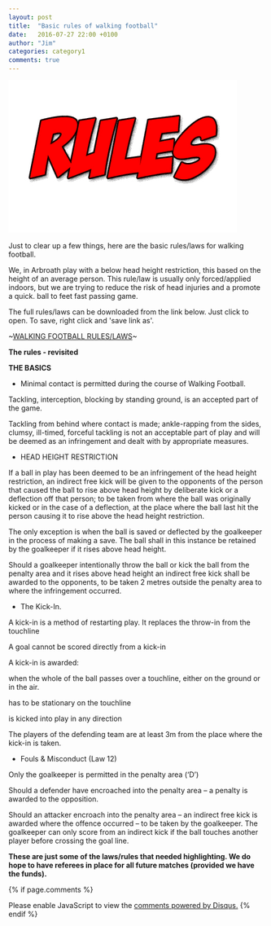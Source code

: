 ```yaml
---
layout: post
title:  "Basic rules of walking football"
date:   2016-07-27 22:00 +0100
author: "Jim"
categories: category1
comments: true
---
```


![The basic rules](/assets/awf-rules.jpg)

Just to clear up a few things, here are the basic rules/laws for walking football. 

We, in Arbroath play with a below head height restriction,<!--more--> 
this based on the height of an average person. This rule/law is usually only forced/applied indoors, but we are trying to reduce the risk of head injuries and a promote a quick. ball to feet fast passing game.

The full rules/laws can be downloaded from the link below. Just click to open. To save, right click and 'save link as'.

~[WALKING FOOTBALL RULES/LAWS](/assets/Walking-Football-Laws.pdf)~

<strong>The rules - revisited</strong>

<strong>THE BASICS</strong>

- Minimal contact is permitted during the course of Walking Football.

Tackling, interception, blocking by standing ground, is an accepted part of the game.

Tackling from behind where contact is made; ankle-rapping from the sides, clumsy, ill-timed, forceful tackling is not an acceptable part of play and will be deemed as an infringement and dealt with by appropriate measures.

- HEAD HEIGHT RESTRICTION 


If a ball in play has been deemed to be an infringement of the head height restriction, an indirect free kick will be given to the opponents of the person that caused the ball to rise above head height by deliberate kick or a deflection off that person; to be taken from where the ball was originally kicked or in the case of a deflection, at the place where the ball last hit the person causing it to rise above the head height restriction. 

The only exception is when the ball is saved or deflected by the goalkeeper in the process of making a save. The ball shall in this instance be retained by the goalkeeper if it rises above head height.

Should a goalkeeper intentionally throw the ball or kick the ball from the penalty area and it rises above head height an indirect free kick shall be awarded to the opponents, to be taken 2 metres outside the penalty area to where the infringement occurred.

- The Kick-In.

A kick-in is a method of restarting play. It replaces the throw-in from the touchline

A goal cannot be scored directly from a kick-in

A kick-in is awarded:

when the whole of the ball passes over a touchline, either on the ground or in the air.

has to be stationary on the touchline

is kicked into play in any direction

The players of the defending team are at least 3m from the place where the kick-in is taken.



- Fouls & Misconduct (Law 12)

Only the goalkeeper is permitted in the penalty area (‘D’)

Should a defender have encroached into the penalty area – a penalty is awarded to the opposition.

Should an attacker encroach into the penalty area – an indirect free kick is awarded where the offence occurred – to be taken by the goalkeeper. The goalkeeper can only score from an indirect kick if the ball touches another player before crossing the goal line.

<strong>These are just some of the laws/rules that needed highlighting. We do hope to have referees in place for all future matches (provided we have the funds).</strong>


{% if page.comments %}
<div id="disqus_thread"></div>
<script>
    /**
     *  RECOMMENDED CONFIGURATION VARIABLES: EDIT AND UNCOMMENT THE SECTION BELOW TO INSERT DYNAMIC VALUES FROM YOUR PLATFORM OR CMS.
     *  LEARN WHY DEFINING THESE VARIABLES IS IMPORTANT: https://disqus.com/admin/universalcode/#configuration-variables
     */
    /*
    var disqus_config = function () {
        this.page.url = index.html;  // Replace PAGE_URL with your page's canonical URL variable
        this.page.identifier = PAGE_IDENTIFIER; // Replace PAGE_IDENTIFIER with your page's unique identifier variable
    };
    */
    (function() {  // DON'T EDIT BELOW THIS LINE
        var d = document, s = d.createElement('script');
        
        s.src = '//arbroathwalkingfootball.disqus.com/embed.js';
        
        s.setAttribute('data-timestamp', +new Date());
        (d.head || d.body).appendChild(s);
    })();
</script>
<noscript>Please enable JavaScript to view the <a href="https://disqus.com/?ref_noscript" rel="nofollow">comments powered by Disqus.</a></noscript>
{% endif %}
